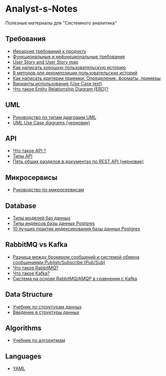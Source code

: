 # Analyst-s-Notes
Полезные материалы для "Системного аналитика"


## Требования
- [Иерархия требований к продукту ](/Product%20Requirements%20Hierarchy/product%20requirements%20hierarchy.md)
- [Функциональные и нефункциональные требования](/Functional%20VS%20Non-Functional/Functional%20VS%20Non-Functional.md)
- [User Story and User Story map](/User%20Story/User%20Story.md)
- [Как написать хорошую пользовательскую историю ](/INVEST/invest.md)
- [8 методов для декомпозиции пользовательских историй ](/Splitting%20User%20Stories/Splitting.md)
- [Как написать критерии приемки: Определение, форматы, примеры](/How%20to%20write%20acceptance%20criteria/How%20to%20write%20acceptance%20criteria.md)
- [Варианты использования (Use Case text)](/Use%20Case/Use%20Case%20text.md)
- [Что такое Entity Relationship Diagram (ERD)? ](/Database/Entity%20Relationship%20Diagram%20(ERD)/ERD.md)


## UML
- [Руководство по типам диаграмм UML](/UML%20Diagram%20Types%20Guide/UML%20Diagram%20Types%20Guide.md)
- [UML Use Case diagrams (черновик)](/Use%20Case/Use%20Case(UML).md)


## API

- [Что такое API ?](/API/What%20is%20an%20API/What%20is%20an%20API.md)
- [Типы API](/API/Different%20types%20of%20APIs/types%20of%20API.md)
- [Пять общих разделов в документах по REST API (черновик)](/API/Five%20common%20sections%20in%20REST%20API%20docs/Five%20common%20sections%20in%20REST%20API%20docs.md)


## Микросервисы
- [Руководство по микросервисам](/Microservices/The%20Complete%20Microservices%20Guide.md)

## Database

- [Типы моделей баз данных](/Database/Database%20Types/database%20types.md)
- [Типы индексов базы данных Postgres](/Database/Type%20of%20indexes%20Postgres/type%20of%20indexes.md)
- [10 лучших практик индексирования базы данных Postgres](/Database/Database%20Indexes/10%20Index%20Best%20Practices.md)

## RabbitMQ vs Kafka

- [Разница между брокером сообщений и системой обмена сообщениями Publish/Subscribe (Pub/Sub)](/Message%20Broker/Message%20Broker%20and%20a%20Publish-Subscribe.md)
- [Что такое RabbitMQ?](/Message%20Broker/RabbitMQ.md)
- [Что такое Kafka?](/Message%20Broker/Kafka.md)
- [Система на основе RabbitMQ/AMQP в сравнении с Kafka](/Message%20Broker/Rabbitmq%20vs.%20Kafka.md)

## Data Structure

- [Учебник по структурам данных](/Data%20Structures%20Tutorial/Data%20Structures%20Tutorial.md)
- [Введение в структуры данных](/Data%20Structures%20Tutorial/Introduction%20to%20Data%20Structures.md)

## Algorithms

- [Учебник по алгоритмам](/Algorithms/Algorithms%20Tutorial.md)

## Languages

- [YAML](/Languages/YAML/YAML.md)






